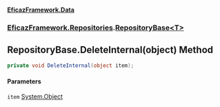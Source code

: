 #### [EficazFramework.Data](EficazFrameworkData.md 'EficazFramework Data')
### [EficazFramework.Repositories](EficazFrameworkData.md#EficazFramework.Repositories 'EficazFramework.Repositories').[RepositoryBase&lt;T&gt;](EficazFramework.Repositories/RepositoryBase_T_.md 'EficazFramework.Repositories.RepositoryBase<T>')

## RepositoryBase<T>.DeleteInternal(object) Method

```csharp
private void DeleteInternal(object item);
```
#### Parameters

<a name='EficazFramework.Repositories.RepositoryBase_T_.DeleteInternal(object).item'></a>

`item` [System.Object](https://docs.microsoft.com/en-us/dotnet/api/System.Object 'System.Object')